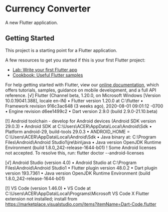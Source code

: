 # Currency Converter

A new Flutter application.

## Getting Started

This project is a starting point for a Flutter application.

A few resources to get you started if this is your first Flutter project:

- [Lab: Write your first Flutter app](https://flutter.dev/docs/get-started/codelab)
- [Cookbook: Useful Flutter samples](https://flutter.dev/docs/cookbook)

For help getting started with Flutter, view our
[online documentation](https://flutter.dev/docs), which offers tutorials,
samples, guidance on mobile development, and a full API reference.
[√] Flutter (Channel beta, 1.20.0, on Microsoft Windows [Version 10.0.19041.388], locale en-IN)
    • Flutter version 1.20.0 at C:\flutter
    • Framework revision 916c3ac648 (3 weeks ago), 2020-08-01 09:01:12 -0700
    • Engine revision d6ee1499c2
    • Dart version 2.9.0 (build 2.9.0-21.10.beta)



[!] Android toolchain - develop for Android devices (Android SDK version 29.0.3)
    • Android SDK at C:\Users\ACER\AppData\Local\Android\Sdk
    • Platform android-29, build-tools 29.0.3
    • ANDROID_HOME = C:\Users\ACER\AppData\Local\Android\Sdk
    • Java binary at: C:\Program Files\Android\Android Studio1\jre\bin\java
    • Java version OpenJDK Runtime Environment (build 1.8.0_242-release-1644-b01)
    ! Some Android licenses not accepted.  To resolve this, run: flutter doctor --android-licenses

[√] Android Studio (version 4.0)
    • Android Studio at C:\Program Files\Android\Android Studio1
    • Flutter plugin version 48.0.2
    • Dart plugin version 193.7361
    • Java version OpenJDK Runtime Environment (build 1.8.0_242-release-1644-b01)

[!] VS Code (version 1.46.0)
    • VS Code at C:\Users\ACER\AppData\Local\Programs\Microsoft VS Code
    X Flutter extension not installed; install from
      https://marketplace.visualstudio.com/items?itemName=Dart-Code.flutter

